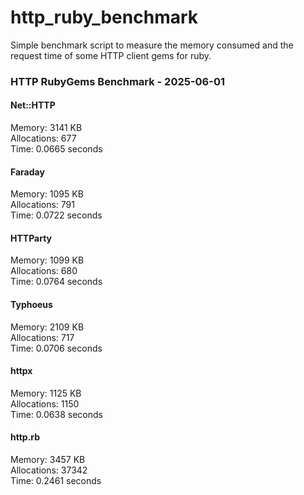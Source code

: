 # http_ruby_benchmark

Simple benchmark script to measure the memory consumed and the request time of some HTTP client gems for ruby.

<!-- benchmark-results -->

### HTTP RubyGems Benchmark - 2025-06-01
#### Net::HTTP
Memory: 3141 KB <br />Allocations: 677 <br />Time: 0.0665 seconds 
#### Faraday
Memory: 1095 KB <br />Allocations: 791 <br />Time: 0.0722 seconds 
#### HTTParty
Memory: 1099 KB <br />Allocations: 680 <br />Time: 0.0764 seconds 
#### Typhoeus
Memory: 2109 KB <br />Allocations: 717 <br />Time: 0.0706 seconds 
#### httpx
Memory: 1125 KB <br />Allocations: 1150 <br />Time: 0.0638 seconds 
#### http.rb
Memory: 3457 KB <br />Allocations: 37342 <br />Time: 0.2461 seconds 
